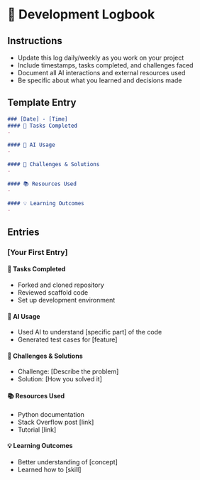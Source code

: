 # 📔 Development Logbook

## Instructions
- Update this log daily/weekly as you work on your project
- Include timestamps, tasks completed, and challenges faced
- Document all AI interactions and external resources used
- Be specific about what you learned and decisions made

## Template Entry
```markdown
### [Date] - [Time]
#### 📝 Tasks Completed
- 

#### 🤖 AI Usage
- 

#### 🔄 Challenges & Solutions
- 

#### 📚 Resources Used
- 

#### 💡 Learning Outcomes
- 
```

## Entries

### [Your First Entry]
#### 📝 Tasks Completed
- Forked and cloned repository
- Reviewed scaffold code
- Set up development environment

#### 🤖 AI Usage
- Used AI to understand [specific part] of the code
- Generated test cases for [feature]

#### 🔄 Challenges & Solutions
- Challenge: [Describe the problem]
- Solution: [How you solved it]

#### 📚 Resources Used
- Python documentation
- Stack Overflow post [link]
- Tutorial [link]

#### 💡 Learning Outcomes
- Better understanding of [concept]
- Learned how to [skill]
